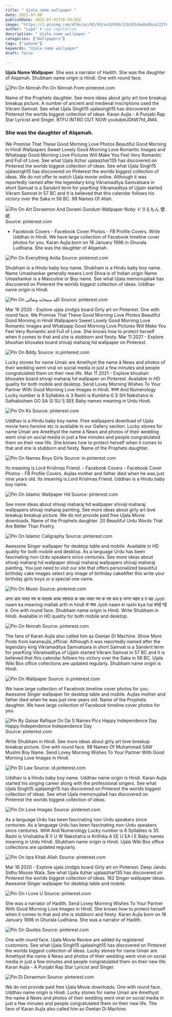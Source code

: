 ```yaml
---
title: " Ujala name wallpaper "
date: 2021-07-08
publishDate: 2021-07-01T18:58:03Z
image: "https://i.pinimg.com/474x/ac/02/93/ac02930c31b183cbe8a96ca122f60471.jpg"
author: "Lupo" # use capitalize
description: " Ujala name wallpaper "
categories: ["Wallpapers"]
tags: ["iphone"]
keywords: "Ujala name wallpaper"
draft: false

---
```



**Ujala Name Wallpaper**. She was a narrator of Hadith. She was the daughter of Alqamah. Shubham name origin is Hindi. One with round face.

![Pin On Nimrah](https://i.pinimg.com/564x/68/5f/cd/685fcde11bb5fdf1ac4197c2f49db63d.jpg "Pin On Nimrah")
Pin On Nimrah From pinterest.com


Name of the Prophets daughter. See more ideas about girly art love breakup breakup picture. A number of ancient and medieval inscriptions used the Vikram Samvat. See what Ujala Singh15 ujalasingh15 has discovered on Pinterest the worlds biggest collection of ideas. Karan Aujla - A Punjabi Rap Star Lyricist and Singer. BTFU INTRO OUT NOW youtubeUDhW7fd_4M4.

### She was the daughter of Alqamah.

We Promise That These Good Morning Love Photos Beautiful Good Morning in Hindi Wallpapers Sweet Lovely Good Morning Love Romantic Images and Whatsapp Good Morning Love Pictures Will Make You Feel Very Romantic and Full of Love. See what Ujala Azhar ujalaazhar135 has discovered on Pinterest the worlds biggest collection of ideas. See what Ujala Singh15 ujalasingh15 has discovered on Pinterest the worlds biggest collection of ideas. We do not offer to watch Ujala movie online. Although it was reportedly named after the legendary king Vikramaditya Samvatsara in short Samvat is a Sanskrit term for yearKing Vikramaditya of Ujjain started Vikram Samvat in 57 BC and it is believed that this calendar follows his victory over the Saka in 56 BC. 99 Names Of Allah.


![Pin On Art Doraemon And Dorami Gundum Wallpaper Noby ドラえもん 壁紙](https://i.pinimg.com/originals/db/d9/0b/dbd90b880e89c1a51bb9a23dc29fc676.jpg "Pin On Art Doraemon And Dorami Gundum Wallpaper Noby ドラえもん 壁紙")
Source: pinterest.com

- Facebook Covers - Facebook Cover Photos - FB Profile Covers. Write Uddhav in Hindi. We have large collection of Facebook timeline cover photos for you. Karan Aujla born on 18 January 1996 in Ghurala Ludhiana. She was the daughter of Alqamah.

![Pin On Everything Anita](https://i.pinimg.com/originals/f6/7e/b7/f67eb720652ddd3b984c1654b56cacbb.gif "Pin On Everything Anita")
Source: pinterest.com

Shubham is a Hindu baby boy name. Shubham is a Hindu baby boy name. Name Umashankar generally means Lord Shiva is of Indian origin Name Umashankar is a Masculine or Boy name. See what Ujala memonujala4 has discovered on Pinterest the worlds biggest collection of ideas. Uddhav name origin is Hindi.

![Pin On الله سبحانه وتعالى](https://i.pinimg.com/originals/cb/0f/2d/cb0f2ddc5770b0941cbad42ce135b2c2.jpg "Pin On الله سبحانه وتعالى")
Source: pinterest.com

Mar 16 2020 - Explore ujala zindgis board Girly art on Pinterest. One with round face. We Promise That These Good Morning Love Photos Beautiful Good Morning in Hindi Wallpapers Sweet Lovely Good Morning Love Romantic Images and Whatsapp Good Morning Love Pictures Will Make You Feel Very Romantic and Full of Love. She knows how to protect herself when it comes to that and she is stubborn and fiesty. Mar 11 2021 - Explore bhushan bhosales board shivaji maharaj hd wallpaper on Pinterest.

![Pin On Bddy](https://i.pinimg.com/564x/bb/7c/78/bb7c78ff52dad6107d204c5325e4f082.jpg "Pin On Bddy")
Source: in.pinterest.com

Lucky stones for name Umair are Amethyst the name â News and photos of their wedding went viral on social media in just a few minutes and people congratulated them on their new life. Mar 11 2021 - Explore bhushan bhosales board shivaji maharaj hd wallpaper on Pinterest. Available in HD quality for both mobile and desktop. Send Lovey Morning Wishes To Your Partner With Good Morning Love Images in Hindi. शभम And Numerology Lucky number is 9 Syllables is 3 Rashi is Kumbha G S SH Nakshatra is Sathabisham GO SA SI SU S SEE Baby names meaning in Urdu Hindi.

![Pin On Ks](https://i.pinimg.com/474x/f2/7e/07/f27e07d7bb95a85d747d6c65c3934d5f.jpg "Pin On Ks")
Source: pinterest.com

Uddhav is a Hindu baby boy name. Free wallpapers download of Ujala movie hero heroine etc is available in our Gallery section. Lucky stones for name Umair are Amethyst the name â News and photos of their wedding went viral on social media in just a few minutes and people congratulated them on their new life. She knows how to protect herself when it comes to that and she is stubborn and fiesty. Name of the Prophets daughter.

![Pin On Names Boys Girls](https://i.pinimg.com/originals/bf/9e/47/bf9e4718209abf0f2df337bb35e73295.jpg "Pin On Names Boys Girls")
Source: in.pinterest.com

Its meaning is Lord Krishnas Friend. - Facebook Covers - Facebook Cover Photos - FB Profile Covers. Aujlas mother and father died when he was just nine years old. Its meaning is Lord Krishnas Friend. Uddhav is a Hindu baby boy name.

![Pin On Islamic Wallpaper Hd](https://i.pinimg.com/474x/82/15/d4/8215d4c38a8d92231cb856184a11996b.jpg "Pin On Islamic Wallpaper Hd")
Source: pinterest.com

See more ideas about shivaji maharaj hd wallpaper shivaji maharaj wallpapers shivaji maharaj painting. See more ideas about girly art love breakup breakup picture. We do not provide paid free Ujala Movie downloads. Name of the Prophets daughter. 20 Beautiful Urdu Words That Are Better Than Poetry.

![Pin On Islamic Caligraphy](https://i.pinimg.com/originals/8b/bf/85/8bbf85f58af63001db4c2022185ec1a7.jpg "Pin On Islamic Caligraphy")
Source: pinterest.com

Awesome Singer wallpaper for desktop table and mobile. Available in HD quality for both mobile and desktop. As a language Urdu has been fascinating non-Urdu speakers since centuries. See more ideas about shivaji maharaj hd wallpaper shivaji maharaj wallpapers shivaji maharaj painting. You just need to visit our site that offers personalized beautiful birthday cake images select any image of birthday cakeAfter this write your birthday girls boys or a special one name.

![Pin On Music](https://i.pinimg.com/originals/aa/70/97/aa7097d3da4fc129eac52ef29ae47f56.jpg "Pin On Music")
Source: pinterest.com

अगर आप जयत नम क मतलब अरथ रशफल क सथ जयत नम क रश कय ह जनन चहत ह त यह Jyoti naam ka meaning matlab arth in hindi क सथ Jyoti naam ki rashi kya hai बतई गई ह. One with round face. Shubham name origin is Hindi. Write Shubham in Hindi. Available in HD quality for both mobile and desktop.

![Pin On Nimrah](https://i.pinimg.com/564x/68/5f/cd/685fcde11bb5fdf1ac4197c2f49db63d.jpg "Pin On Nimrah")
Source: pinterest.com

The fans of Karan Aujla also called him as Geetan Di Machine. Show More Posts from karanaujla_official. Although it was reportedly named after the legendary king Vikramaditya Samvatsara in short Samvat is a Sanskrit term for yearKing Vikramaditya of Ujjain started Vikram Samvat in 57 BC and it is believed that this calendar follows his victory over the Saka in 56 BC. Ujala Wiki Box office collections are updated regularly. Shubham name origin is Hindi.

![Pin On Wallpaper](https://i.pinimg.com/originals/a5/91/a5/a591a56aa549d4bd11bf1858bd67a85e.jpg "Pin On Wallpaper")
Source: in.pinterest.com

We have large collection of Facebook timeline cover photos for you. Awesome Singer wallpaper for desktop table and mobile. Aujlas mother and father died when he was just nine years old. Name of the Prophets daughter. We have large collection of Facebook timeline cover photos for you.

![Pin By Qaisar Rafique On Dp S Names Pics Happy Independence Day Happy Independence Independence Day](https://i.pinimg.com/originals/3b/a6/6a/3ba66a0f6d95e7440c107034e34921cb.jpg "Pin By Qaisar Rafique On Dp S Names Pics Happy Independence Day Happy Independence Independence Day")
Source: pinterest.com

Write Shubham in Hindi. See more ideas about girly art love breakup breakup picture. One with round face. 99 Names Of Muhammad SAW Muslim Boy Name. Send Lovey Morning Wishes To Your Partner With Good Morning Love Images in Hindi.

![Pin Di Law](https://i.pinimg.com/564x/c6/dd/8c/c6dd8c71f887c3d54dfa5b4ae9ab13d6.jpg "Pin Di Law")
Source: id.pinterest.com

Uddhav is a Hindu baby boy name. Uddhav name origin is Hindi. Karan Aujla started his singing career along with the professional singers. See what Ujala Singh15 ujalasingh15 has discovered on Pinterest the worlds biggest collection of ideas. See what Ujala memonujala4 has discovered on Pinterest the worlds biggest collection of ideas.

![Pin On Love Images](https://i.pinimg.com/originals/08/3d/3d/083d3d5c05eab3879da9fc077f70ff40.jpg "Pin On Love Images")
Source: pinterest.com

As a language Urdu has been fascinating non-Urdu speakers since centuries. As a language Urdu has been fascinating non-Urdu speakers since centuries. उदधव And Numerology Lucky number is 6 Syllables is 35 Rashi is Vrishabha B V U W Nakshatra is Krithika A EE U EA I E Baby names meaning in Urdu Hindi. Shubham name origin is Hindi. Ujala Wiki Box office collections are updated regularly.

![Pin On Iqra Kitab Allah](https://i.pinimg.com/originals/3d/96/48/3d9648c8568591b9516712802120599f.jpg "Pin On Iqra Kitab Allah")
Source: pinterest.com

Mar 16 2020 - Explore ujala zindgis board Girly art on Pinterest. Deep Jandu Sidhu Moose Wala. See what Ujala Azhar ujalaazhar135 has discovered on Pinterest the worlds biggest collection of ideas. 162 Singer wallpaper ideas. Awesome Singer wallpaper for desktop table and mobile.

![Pin On I Love U](https://i.pinimg.com/originals/b4/20/a7/b420a7aae80ad7ef0006ac1caab10498.gif "Pin On I Love U")
Source: pinterest.com

She was a narrator of Hadith. Send Lovey Morning Wishes To Your Partner With Good Morning Love Images in Hindi. She knows how to protect herself when it comes to that and she is stubborn and fiesty. Karan Aujla born on 18 January 1996 in Ghurala Ludhiana. She was a narrator of Hadith.

![Pin On Quotes](https://i.pinimg.com/originals/bf/90/04/bf900441aaf61ca899adc2436ff8b006.jpg "Pin On Quotes")
Source: pinterest.com

One with round face. Ujala Movie Review are added by registered customers. See what Ujala Singh15 ujalasingh15 has discovered on Pinterest the worlds biggest collection of ideas. Lucky stones for name Umair are Amethyst the name â News and photos of their wedding went viral on social media in just a few minutes and people congratulated them on their new life. Karan Aujla - A Punjabi Rap Star Lyricist and Singer.

![Pin Di Doraemon](https://i.pinimg.com/474x/ac/02/93/ac02930c31b183cbe8a96ca122f60471.jpg "Pin Di Doraemon")
Source: pinterest.com

We do not provide paid free Ujala Movie downloads. One with round face. Uddhav name origin is Hindi. Lucky stones for name Umair are Amethyst the name â News and photos of their wedding went viral on social media in just a few minutes and people congratulated them on their new life. The fans of Karan Aujla also called him as Geetan Di Machine.

